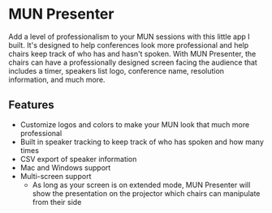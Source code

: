 # MUN Presenter

Add a level of professionalism to your MUN sessions with this little app I built. It's designed to help conferences look more professional and help chairs keep track of who has and hasn't spoken. With MUN Presenter, the chairs can have a professionally designed screen facing the audience that includes a timer, speakers list logo, conference name, resolution information, and much more.

## Features
- Customize logos and colors to make your MUN look that much more professional
- Built in speaker tracking to keep track of who has spoken and how many times
- CSV export of speaker information
- Mac and Windows support
- Multi-screen support
  - As long as your screen is on extended mode, MUN Presenter will show the presentation on the projector which chairs can manipulate from their side
